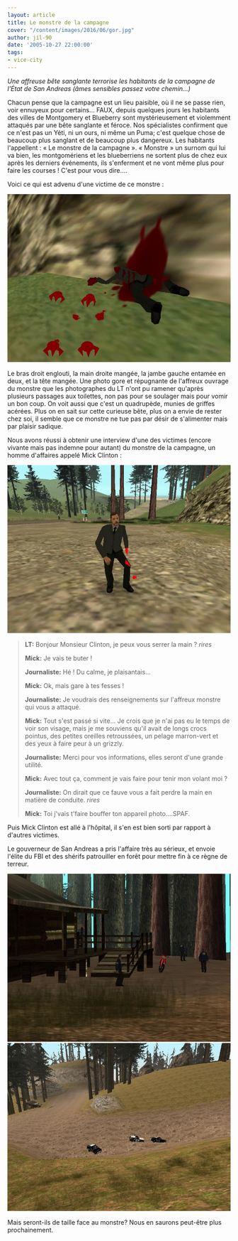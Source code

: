 ```yaml
---
layout: article
title: Le monstre de la campagne
cover: "/content/images/2016/06/gor.jpg"
author: jil-90
date: '2005-10-27 22:00:00'
tags:
- vice-city
---
```


_Une affreuse bête sanglante terrorise les habitants de la campagne de l’État de San Andreas (âmes sensibles passez votre chemin...)_

Chacun pense que la campagne est un lieu paisible, où il ne se passe rien, voir ennuyeux pour certains... FAUX, depuis quelques jours les habitants des villes de Montgomery et Blueberry sont mystérieusement et violemment attaqués par une bête sanglante et féroce. Nos spécialistes confirment que ce n'est pas un Yéti, ni un ours, ni même un Puma; c'est quelque chose de beaucoup plus sanglant et de beaucoup plus dangereux. Les habitants l'appellent : « Le monstre de la campagne ». « Monstre » un surnom qui lui va bien, les montgomériens et les blueberriens ne sortent plus de chez eux après les derniers événements, ils s'enferment et ne vont même plus pour faire les courses ! C'est pour vous dire....

Voici ce qui est advenu d'une victime de ce monstre :

![](/content/images/2005/01/gor1.jpg)

Le bras droit englouti, la main droite mangée, la jambe gauche entamée en deux, et la tête mangée. Une photo gore et répugnante de l'affreux ouvrage du monstre que les photographes du LT n'ont pu ramener qu'après plusieurs passages aux toilettes, non pas pour se soulager mais pour vomir un bon coup. On voit aussi que c'est un quadrupède, munies de griffes acérées. Plus on en sait sur cette curieuse bête, plus on a envie de rester chez soi, il semble que ce monstre ne tue pas par désir de s'alimenter mais par plaisir sadique.

Nous avons réussi à obtenir une interview d'une des victimes (encore vivante mais pas indemne pour autant) du monstre de la campagne, un homme d'affaires appelé Mick Clinton :

![](/content/images/2005/01/gor2.jpg)

> **LT:** Bonjour Monsieur Clinton, je peux vous serrer la main ? _rires_
> 
> **Mick:** Je vais te buter !
> 
> **Journaliste:** Hé ! Du calme, je plaisantais...
> 
> **Mick:** Ok, mais gare à tes fesses !
> 
> **Journaliste:** Je voudrais des renseignements sur l'affreux monstre qui vous a attaqué.
> 
> **Mick:** Tout s'est passé si vite... Je crois que je n'ai pas eu le temps de voir son visage, mais je me souviens qu'il avait de longs crocs pointus, des petites oreilles retroussées, un pelage marron-vert et des yeux à faire peur à un grizzly.
> 
> **Journaliste:** Merci pour vos informations, elles seront d'une grande utilité.
> 
> **Mick:** Avec tout ça, comment je vais faire pour tenir mon volant moi ?
> 
> **Journaliste:** On dirait que ce fauve vous a fait perdre la main en matière de conduite. _rires_
> 
> **Mick:** Toi j'vais t'faire bouffer ton appareil photo....SPAF.

Puis Mick Clinton est allé à l'hôpital, il s'en est bien sorti par rapport à d'autres victimes.

Le gouverneur de San Andreas a pris l'affaire très au sérieux, et envoie l'élite du FBI et des shérifs patrouiller en forêt pour mettre fin à ce règne de terreur.

![](/content/images/2005/01/gor3.jpg)
![](/content/images/2005/01/gor4.jpg)

Mais seront-ils de taille face au monstre? Nous en saurons peut-être plus prochainement.

<!--kg-card-end: markdown-->
